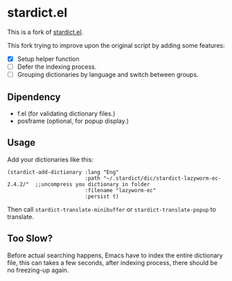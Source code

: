 # stardict.el

This is a fork of [stardict.el](https://www.emacswiki.org/emacs/download/stardict.el).

This fork trying to improve upon the original script by adding some features:

- [X] Setup helper function
- [ ] Defer the indexing process.
- [ ] Grouping dictionaries by language and switch between groups.

## Dipendency

- f.el (for validating dictionary files.)
- posframe (optional, for popup display.)

## Usage

Add your dictionaries like this:

``` emacs-lisp
(stardict-add-dictionary :lang "Eng"
                         :path "~/.stardict/dic/stardict-lazyworm-ec-2.4.2/"  ;;uncompress you dictionary in folder
                         :filename "lazyworm-ec"
                         :persist t)
```

Then call `stardict-translate-minibuffer` or `stardict-translate-popup` to translate.

## Too Slow?

Before actual searching happens, Emacs have to index the entire dictionary file, this can takes a
few seconds, after indexing process, there should be no freezing-up again.
